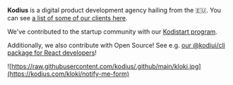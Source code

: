 **Kodius** is a digital product development agency hailing from the 🇪🇺. You can see [a list of some of our clients here](https://kodius.com/portfolio).

We've contributed to the startup community with our [Kodistart program](https://kodius.com/kodistart).

Additionally, we also contribute with Open Source! See e.g. [our @kodiui/cli package for React developers](https://github.com/kodius/kodiui-core)!

![https://raw.githubusercontent.com/kodius/.github/main/kloki.jpg](https://kodius.com/kloki/notify-me-form)
